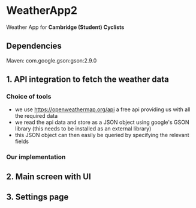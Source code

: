 # WeatherApp2
Weather App for **Cambridge (Student) Cyclists** 

## Dependencies
Maven: com.google.gson:gson:2.9.0

## 1. API integration to fetch the weather data

### Choice of tools  
- we use https://openweathermap.org/api a free api providing us with all the required data
- we read the api data and store as a JSON object using google's GSON library (this needs to be installed as an external library) 
- this JSON object can then easily be queried by specifying the relevant fields 

### Our implementation 




## 2. Main screen with UI 

## 3. Settings page 
